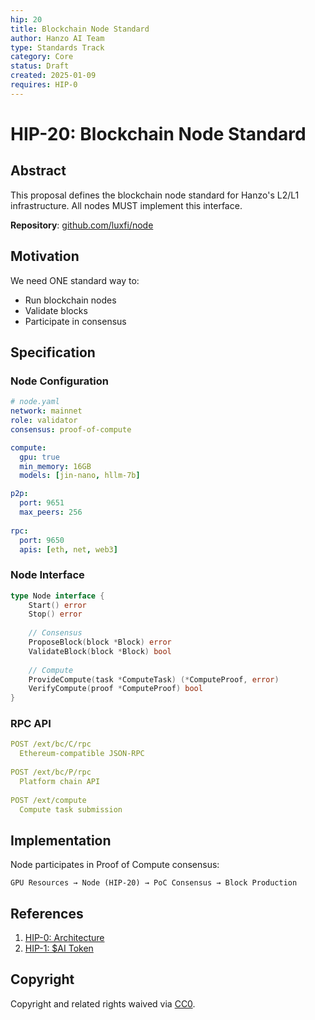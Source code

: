 ```yaml
---
hip: 20
title: Blockchain Node Standard
author: Hanzo AI Team
type: Standards Track
category: Core
status: Draft
created: 2025-01-09
requires: HIP-0
---
```


# HIP-20: Blockchain Node Standard

## Abstract

This proposal defines the blockchain node standard for Hanzo's L2/L1 infrastructure. All nodes MUST implement this interface.

**Repository**: [github.com/luxfi/node](https://github.com/luxfi/node)

## Motivation

We need ONE standard way to:
- Run blockchain nodes
- Validate blocks
- Participate in consensus

## Specification

### Node Configuration

```yaml
# node.yaml
network: mainnet
role: validator
consensus: proof-of-compute

compute:
  gpu: true
  min_memory: 16GB
  models: [jin-nano, hllm-7b]

p2p:
  port: 9651
  max_peers: 256
  
rpc:
  port: 9650
  apis: [eth, net, web3]
```

### Node Interface

```go
type Node interface {
    Start() error
    Stop() error
    
    // Consensus
    ProposeBlock(block *Block) error
    ValidateBlock(block *Block) bool
    
    // Compute
    ProvideCompute(task *ComputeTask) (*ComputeProof, error)
    VerifyCompute(proof *ComputeProof) bool
}
```

### RPC API

```yaml
POST /ext/bc/C/rpc
  Ethereum-compatible JSON-RPC
  
POST /ext/bc/P/rpc
  Platform chain API
  
POST /ext/compute
  Compute task submission
```

## Implementation

Node participates in Proof of Compute consensus:

```
GPU Resources → Node (HIP-20) → PoC Consensus → Block Production
```

## References

1. [HIP-0: Architecture](./hip-0.md)
2. [HIP-1: $AI Token](./hip-1.md)

## Copyright

Copyright and related rights waived via [CC0](https://creativecommons.org/publicdomain/zero/1.0/).
